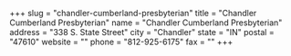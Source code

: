 +++
slug = "chandler-cumberland-presbyterian"
title = "Chandler Cumberland Presbyterian"
name = "Chandler Cumberland Presbyterian"
address = "338 S. State Street"
city = "Chandler"
state = "IN"
postal = "47610"
website = ""
phone = "812-925-6175"
fax = ""
+++
